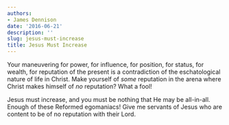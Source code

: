 ```yaml
---
authors:
- James Dennison
date: '2016-06-21'
description: ''
slug: jesus-must-increase
title: Jesus Must Increase
---
```

Your maneuvering for power, for influence, for position, for status, for wealth, for reputation of the present is a contradiction of the eschatological nature of life in Christ. Make yourself of *some* reputation in the arena where Christ makes himself of *no* reputation? What a fool!

Jesus must increase, and you must be nothing that He may be all-in-all. Enough of these Reformed egomaniacs! Give me servants of Jesus who are content to be of no reputation with their Lord.




